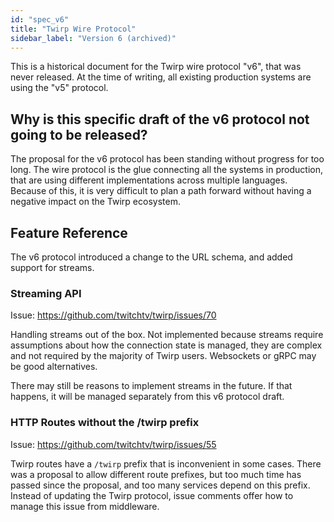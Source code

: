 ```yaml
---
id: "spec_v6"
title: "Twirp Wire Protocol"
sidebar_label: "Version 6 (archived)"
---
```


This is a historical document for the Twirp wire protocol "v6", that was never released. At the time of writing, all existing production systems are using the "v5" protocol.

## Why is this specific draft of the v6 protocol not going to be released?

The proposal for the v6 protocol has been standing without progress for too long. The wire protocol is the glue connecting all the systems in production, that are using different implementations across multiple languages. Because of this, it is very difficult to plan a path forward without having a negative impact on the Twirp ecosystem.

## Feature Reference

The v6 protocol introduced a change to the URL schema, and added support for streams.

### Streaming API

Issue: https://github.com/twitchtv/twirp/issues/70

Handling streams out of the box. Not implemented because streams require assumptions about how the connection state is managed, they are complex and not required by the majority of Twirp users. Websockets or gRPC may be good alternatives.

There may still be reasons to implement streams in the future. If that happens, it will be managed separately from this v6 protocol draft.


### HTTP Routes without the /twirp prefix

Issue: https://github.com/twitchtv/twirp/issues/55

Twirp routes have a `/twirp` prefix that is inconvenient in some cases. There was a proposal to allow different route prefixes, but too much time has passed since the proposal, and too many services depend on this prefix. Instead of updating the Twirp protocol, issue comments offer how to manage this issue from middleware.
